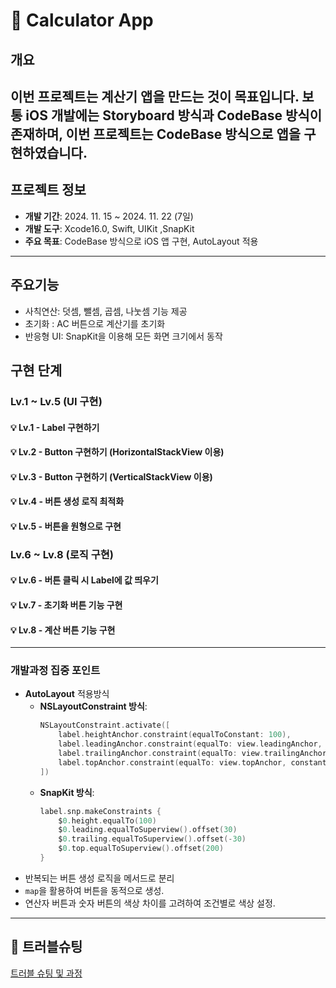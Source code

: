 # 🧮 Calculator App

## 개요

이번 프로젝트는 계산기 앱을 만드는 것이 목표입니다. 보통 iOS 개발에는 **Storyboard 방식**과 **CodeBase 방식**이 존재하며, 이번 프로젝트는 CodeBase 방식으로 앱을 구현하였습니다.
---

## 프로젝트 정보

- **개발 기간**: 2024. 11. 15 ~ 2024. 11. 22 (7일)
- **개발 도구**: Xcode16.0, Swift, UIKit ,SnapKit
- **주요 목표**: CodeBase 방식으로 iOS 앱 구현, AutoLayout 적용

---
## 주요기능
- 사칙연산: 덧셈, 뺄셈, 곱셈, 나눗셈 기능 제공
- 초기화 : AC 버튼으로 계산기를 초기화
- 반응형 UI: SnapKit을 이용해 모든 화면 크기에서 동작

## 구현 단계
### **Lv.1 ~ Lv.5 (UI 구현)**
#### 💡 Lv.1 - Label 구현하기
#### 💡 Lv.2 - Button 구현하기 (HorizontalStackView 이용)
#### 💡 Lv.3 - Button 구현하기 (VerticalStackView 이용)
#### 💡 Lv.4 - 버튼 생성 로직 최적화
#### 💡 Lv.5 - 버튼을 원형으로 구현
### **Lv.6 ~ Lv.8 (로직 구현)**
#### 💡 Lv.6 - 버튼 클릭 시 Label에 값 띄우기
#### 💡 Lv.7 - 초기화 버튼 기능 구현
#### 💡 Lv.8 - 계산 버튼 기능 구현
---
### 개발과정 집중 포인트
 - **AutoLayout** 적용방식
    - **NSLayoutConstraint 방식**:
      ```swift
      NSLayoutConstraint.activate([
          label.heightAnchor.constraint(equalToConstant: 100),
          label.leadingAnchor.constraint(equalTo: view.leadingAnchor, constant: 30),
          label.trailingAnchor.constraint(equalTo: view.trailingAnchor, constant: -30),
          label.topAnchor.constraint(equalTo: view.topAnchor, constant: 200)
      ])
      ```
    - **SnapKit 방식**:
      ```swift
      label.snp.makeConstraints {
          $0.height.equalTo(100)
          $0.leading.equalToSuperview().offset(30)
          $0.trailing.equalToSuperview().offset(-30)
          $0.top.equalToSuperview().offset(200)
      }
      ```
  - 반복되는 버튼 생성 로직을 메서드로 분리
  - `map`을 활용하여 버튼을 동적으로 생성.
  - 연산자 버튼과 숫자 버튼의 색상 차이를 고려하여 조건별로 색상 설정.
---

## 🎯 트러블슈팅
[트러블 슈팅 및 과정](https://velog.io/@jeffapd_/swiftproject%EA%B3%84%EC%82%B0%EA%B8%B0-d9mm6erj#lv1--5)
